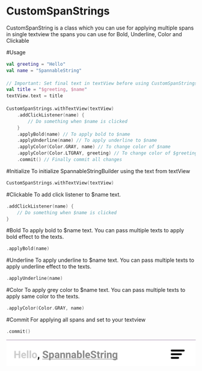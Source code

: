 # CustomSpanStrings

CustomSpanString is a class which you can use for applying multiple spans in single textview the spans you can use for Bold, Underline, Color and Clickable


#Usage
```kotlin
val greeting = "Hello"
val name = "SpannableString"

// Important: Set final text in textView before using CustomSpanStrings
val title = "$greeting, $name"
textView.text = title

CustomSpanStrings.withTextView(textView)
    .addClickListener(name) {
        // Do something when $name is clicked
    }
    .applyBold(name) // To apply bold to $name
    .applyUnderline(name) // To apply underline to $name
    .applyColor(Color.GRAY, name) // To change color of $name
    .applyColor(Color.LTGRAY, greeting) // To change color of $greeting
    .commit() // Finally commit all changes
```

#Initialize
To initialize SpannableStringBuilder using the text from textView
```kotlin
CustomSpanStrings.withTextView(textView)
```

#Clickable
To add click listener to $name text.
```kotlin
.addClickListener(name) {
    // Do something when $name is clicked
}
```

#Bold
To apply bold to $name text. You can pass multiple texts to apply bold effect to the texts. 
```kotlin
.applyBold(name)
```

#Underline
To apply underline to $name text. You can pass multiple texts to apply underline effect to the texts.
```kotlin
.applyUnderline(name)
```

#Color
To apply grey color to $name text. You can pass multiple texts to apply same color to the texts.
```kotlin
.applyColor(Color.GRAY, name)
```

#Commit
For applying all spans and set to your textview
```kotlin
.commit()
```

![](asset/preview.jpeg)
